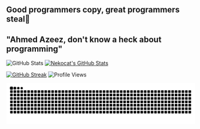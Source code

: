 ## Good programmers copy, great programmers steal👋
## "Ahmed Azeez, don't know a heck about programming"

![GitHub Stats](https://github-readme-stats.vercel.app/api?username=mscazmy&show_icons=true&theme=tokyonight) [![Nekocat's GitHub Stats](https://github-readme-stats.vercel.app/api?username=mscazmy&show_icons=true&theme=dark&hide_border=true)](https://github.com/anuraghazra/github-readme-stats)

[![GitHub Streak](https://github-readme-streak-stats.herokuapp.com/?user=mscazmy)](https://git.io/streak-stats)
![Profile Views](https://komarev.com/ghpvc/?username=mscazmy&color=blue)

![Snake animation](https://raw.githubusercontent.com/mscazmy/mscazmy/output/github-snake.svg)

